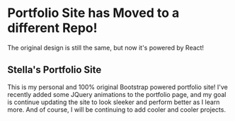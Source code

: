 # Portfolio Site has Moved to a different Repo!
The original design is still the same, but now it's powered by React!

## Stella's Portfolio Site
This is my personal and 100% original Bootstrap powered portfolio site! I've recently added some JQuery animations to the portfolio page, and my goal is continue updating the site to look sleeker and perform better as I learn more. And of course, I will be continuing to add cooler and cooler projects.





